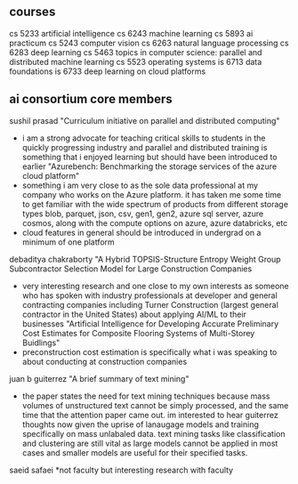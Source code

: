 ## courses

cs 5233 artificial intelligence 
cs 6243 machine learning
cs 5893 ai practicum
cs 5243 computer vision
cs 6263 natural language processing
cs 6283 deep learning 
cs 5463 topics in computer science: parallel and distributed machine learning
cs 5523 operating systems 
is 6713 data foundations
is 6733 deep learning on cloud platforms

## ai consortium core members

sushil prasad
"Curriculum initiative on parallel and distributed computing"
- i am a strong advocate for teaching critical skills to students in the 
quickly progressing industry and parallel and distributed training is 
something that i enjoyed learning but should have been introduced to earlier
"Azurebench: Benchmarking the storage services of the azure cloud platform"
- something i am very close to as the sole data professional at my company who 
works on the Azure platform.  it has taken me some time to get familiar with 
the wide spectrum of products from different storage types blob, parquet, 
json, csv, gen1, gen2, azure sql server, azure cosmos, along with the compute 
options on azure, azure databricks, etc
- cloud features in general should be introduced in undergrad on a minimum of 
one platform

debaditya chakraborty
"A Hybrid TOPSIS-Structure Entropy Weight Group Subcontractor Selection Model 
for Large Construction Companies
- very interesting research and one close to my own interests as someone who 
has spoken with industry professionals at developer and general contracting 
companies including Turner Construction (largest general contractor in the 
United States) about applying AI/ML to their businesses
"Artificial Intelligence for Developing Accurate Preliminary Cost Estimates 
for Composite Flooring Systems of Multi-Storey Buidlings"
- preconstruction cost estimation is specifically what i was speaking to about 
conducting at construction companies

juan b guiterrez
"A brief summary of text mining"
- the paper states the need for text mining techniques because mass volumes of 
unstructured text cannot be simply processed, and the same time that the 
attention paper came out.  im interested to hear guiterrez thoughts now given 
the uprise of lanaugage models and training specifically on mass unlabaled 
data.  text mining tasks like classification and clustering are still vital as 
large models cannot be applied in most cases and smaller models are useful for 
their specified tasks.







saeid safaei *not faculty but interesting research with faculty



